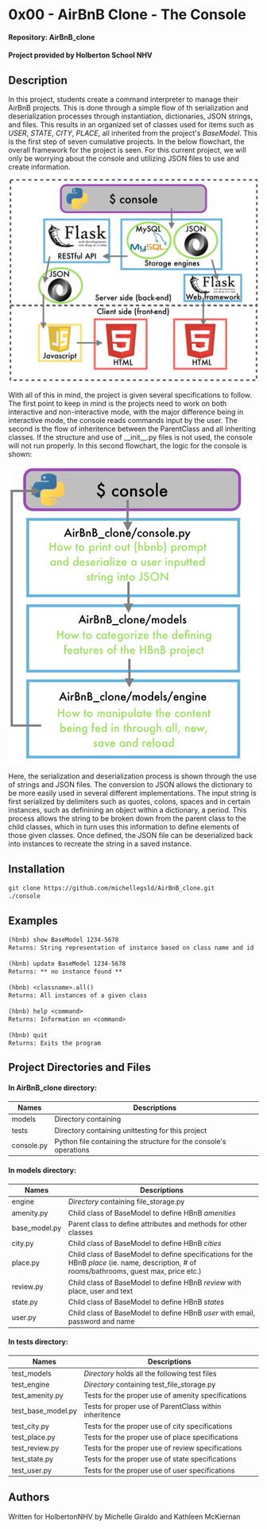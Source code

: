 # 0x00 - AirBnB Clone - The Console
#### Repository: AirBnB_clone
#### Project provided by Holberton School NHV

## Description
In this project, students create a command interpreter to manage their AirBnB projects. This is done through a simple flow of th serialization and deserialization processes through instantiation, dictionaries, JSON strings, and files. This results in an organized set of classes used for items such as *USER*, *STATE*, *CITY*, *PLACE*, all inherited from the project's *BaseModel*.
This is the first step of seven cumulative projects. In the below flowchart, the overall framework for the project is seen. For this current project, we will only be worrying about the console and utilizing JSON files to use and create information.

![alt text](https://github.com/michellegsld/AirBnB_clone/blob/master/HBnB_Flowchart.png "AirBnB Flowchart")

With all of this in mind, the project is given several specifications to follow. The first point to keep in mind is the projects need to work on both interactive and non-interactive mode, with the major difference being in interactive mode, the console reads commands input by the user. The second is the flow of inheritence between the ParentClass and all inheriting classes. If the structure and use of \_\_init\_\_.py files is not used, the console will not run properly.
In this second flowchart, the logic for the console is shown:

![alt text](https://github.com/michellegsld/AirBnB_clone/blob/master/Console_Flowchart.png "Console Flowchart")

Here, the serialization and deserialization process is shown through the use of strings and JSON files. The conversion to JSON allows the dictionary to be more easily used in several different implementations. The input string is first serialized by delimiters such as quotes, colons, spaces and in certain instances, such as definining an object within a dictionary, a period. This process allows the string to be broken down from the parent class to the child classes, which in turn uses this information to define elements of those given classes. Once defined, the JSON file can be deserialized back into instances to recreate the string in a saved instance.

## Installation
```
git clone https://github.com/michellegsld/AirBnB_clone.git
./console
```

## Examples
```
(hbnb) show BaseModel 1234-5678
Returns: String representation of instance based on class name and id

(hbnb) update BaseModel 1234-5678
Returns: ** no instance found **

(hbnb) <classname>.all()
Returns: All instances of a given class

(hbnb) help <command>
Returns: Information on <command>

(hbnb) quit
Returns: Exits the program
```

## Project Directories and Files

#### In AirBnB_clone directory:
Names | Descriptions
----- | -------------------
models | Directory containing
tests | Directory containing unittesting for this project
console.py | Python file containing the structure for the console's operations

#### In models directory:
Names | Descriptions
----- | -------------------
engine | *Directory* containing file_storage.py
amenity.py | Child class of BaseModel to define HBnB *amenities*
base_model.py | Parent class to define attributes and methods for other classes
city.py |  Child class of BaseModel to define HBnB *cities*
place.py | Child class of BaseModel to define specifications for the HBnB *place* (ie. name, description, # of rooms/bathrooms, guest max, price etc.)
review.py | Child class of BaseModel to define HBnB *review* with place, user and text
state.py | Child class of BaseModel to define HBnB *states*
user.py | Child class of BaseModel to define HBnB *user* with email, password and name

#### In tests directory:
Names | Descriptions
----- | -------------------
test_models | *Directory* holds all the following test files
test_engine | *Directory* containing test_file_storage.py
test_amenity.py | Tests for the proper use of amenity specifications
test_base_model.py | Tests for proper use of ParentClass within inheritence
test_city.py | Tests for the proper use of city specifications
test_place.py | Tests for the proper use of place specifications
test_review.py | Tests for the proper use of review specifications
test_state.py | Tests for the proper use of state specifications
test_user.py | Tests for the proper use of user specifications

## Authors
Written for HolbertonNHV by Michelle Giraldo and Kathleen McKiernan

